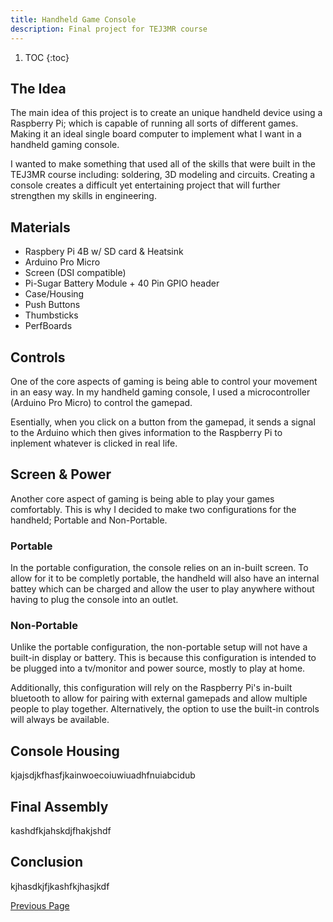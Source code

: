 ```yaml
---
title: Handheld Game Console
description: Final project for TEJ3MR course
---
```


1. TOC
{:toc}

## The Idea
The main idea of this project is to create an unique handheld device using a Raspberry Pi; which is capable of running all sorts of different games. Making it an ideal single board computer to implement what I want in a handheld gaming console.

I wanted to make something that used all of the skills that were built in the TEJ3MR course including: soldering, 3D modeling and circuits. Creating a console creates a difficult yet entertaining project that will further strengthen my skills in engineering.

## Materials
- Raspbery Pi 4B w/ SD card & Heatsink
- Arduino Pro Micro
- Screen (DSI compatible)
- Pi-Sugar Battery Module + 40 Pin GPIO header
- Case/Housing
- Push Buttons
- Thumbsticks
- PerfBoards

## Controls
One of the core aspects of gaming is being able to control your movement in an easy way. In my handheld gaming console, I used a microcontroller (Arduino Pro Micro) to control the gamepad.

Esentially, when you click on a button from the gamepad, it sends a signal to the Arduino which then gives information to the Raspberry Pi to inplement whatever is clicked in real life.

## Screen & Power
Another core aspect of gaming is being able to play your games comfortably. This is why I decided to make two configurations for the handheld; Portable and Non-Portable.

### Portable
In the portable configuration, the console relies on an in-built screen. To allow for it to be completly portable, the handheld will also have an internal battey which can be charged and allow the user to play anywhere without having to plug the console into an outlet.

### Non-Portable
Unlike the portable configuration, the non-portable setup will not have a built-in display or battery. This is because this configuration is intended to be plugged into a tv/monitor and power source, mostly to play at home. 

Additionally, this configuration will rely on the Raspberry Pi's in-built bluetooth to allow for pairing with external gamepads and allow multiple people to play together. Alternatively, the option to use the built-in controls will always be available.

## Console Housing
kjajsdjkfhasfjkainwoecoiuwiuadhfnuiabcidub

## Final Assembly
kashdfkjahskdjfhakjshdf

## Conclusion
kjhasdkjfjkashfkjhasjkdf

[Previous Page](./)
